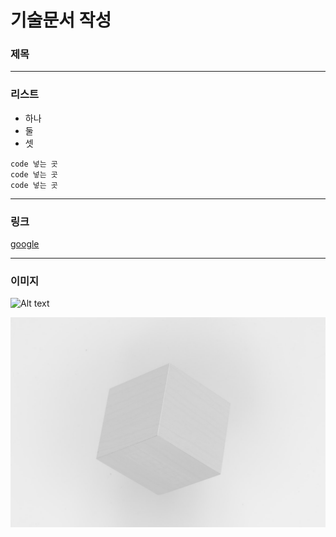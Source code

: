 # 기술문서 작성

### 제목

***

### 리스트
+ 하나
+ 둘
+ 셋

```
code 넣는 곳
code 넣는 곳
code 넣는 곳
```
***

### 링크
[google](https://www.google.com)

***

### 이미지
![Alt text](https://images.unsplash.com/photo-1583168976314-51a437e22f06?ixlib=rb-1.2.1&ixid=eyJhcHBfaWQiOjEyMDd9&auto=format&fit=crop&w=1350&q=80)

![Alt text](img/photo-1585834565211-2bf75c296c59.jpg)